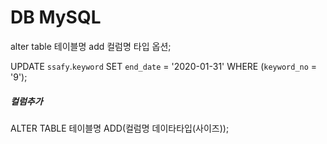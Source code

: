 # DB MySQL

alter table 테이블명 add 컬럼명 타입 옵션;



UPDATE `ssafy`.`keyword` SET `end_date` = '2020-01-31' WHERE (`keyword_no` = '9');



##### 컬럼추가

ALTER TABLE 테이블명 ADD(컬럼명 데이타타입(사이즈));